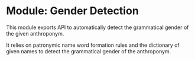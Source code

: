# Module: Gender Detection

This module exports API to automatically detect the grammatical gender of the given anthroponym.

It relies on patronymic name word formation rules and the dictionary of given names to detect the grammatical gender of the anthroponym.
